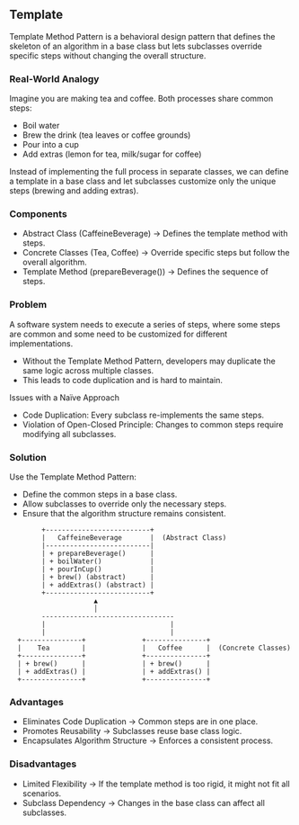 ## Template

Template Method Pattern is a behavioral design pattern that defines the skeleton of an algorithm in a base class but lets subclasses override specific steps without changing the overall structure.

### Real-World Analogy
Imagine you are making tea and coffee. Both processes share common steps:

- Boil water
- Brew the drink (tea leaves or coffee grounds)
- Pour into a cup
- Add extras (lemon for tea, milk/sugar for coffee)

Instead of implementing the full process in separate classes, we can define a template in a base class and let subclasses customize only the unique steps (brewing and adding extras).

### Components
- Abstract Class (CaffeineBeverage) → Defines the template method with steps.
- Concrete Classes (Tea, Coffee) → Override specific steps but follow the overall algorithm.
- Template Method (prepareBeverage()) → Defines the sequence of steps.

### Problem
A software system needs to execute a series of steps, where some steps are common and some need to be customized for different implementations.

- Without the Template Method Pattern, developers may duplicate the same logic across multiple classes.
- This leads to code duplication and is hard to maintain.

Issues with a Naïve Approach
- Code Duplication: Every subclass re-implements the same steps.
- Violation of Open-Closed Principle: Changes to common steps require modifying all subclasses.

### Solution
Use the Template Method Pattern:

- Define the common steps in a base class.
- Allow subclasses to override only the necessary steps.
- Ensure that the algorithm structure remains consistent.

```
        +--------------------------+
        |   CaffeineBeverage       |  (Abstract Class)
        |--------------------------|
        | + prepareBeverage()      |
        | + boilWater()            |
        | + pourInCup()            |
        | + brew() (abstract)      |
        | + addExtras() (abstract) |
        +--------------------------+
                     ▲
                     │
        ---------------------------------
        |                               |
        |                               |
  +---------------+              +---------------+
  |    Tea        |              |   Coffee      |  (Concrete Classes)
  +---------------+              +---------------+
  | + brew()      |              | + brew()      |
  | + addExtras() |              | + addExtras() |
  +---------------+              +---------------+

```

### Advantages
- Eliminates Code Duplication → Common steps are in one place.
- Promotes Reusability → Subclasses reuse base class logic.
- Encapsulates Algorithm Structure → Enforces a consistent process.

### Disadvantages
- Limited Flexibility → If the template method is too rigid, it might not fit all scenarios.
- Subclass Dependency → Changes in the base class can affect all subclasses.
